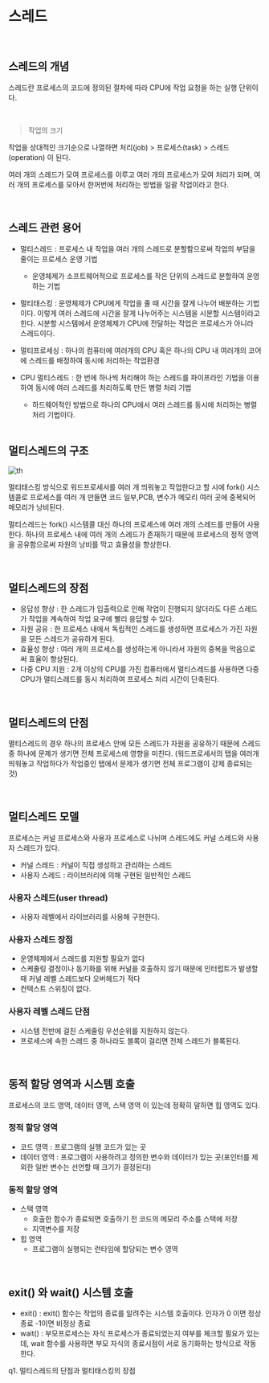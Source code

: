 # 스레드

<br />

## 스레드의 개념

스레드란 프로세스의 코드에 정의된 절차에 따라 CPU에 작업 요청을 하는 실행 단위이다.

<br />

> 작업의 크기

작업을 상대적인 크기순으로 나열하면 처리(job) > 프로세스(task) > 스레드(operation) 이 된다.

여러 개의 스레드가 모여 프로세스를 이루고 여러 개의 프로세스가 모여 처리가 되며, 여러 개의 프로세스를 모아서 한꺼번에 처리하는 방법을 일괄 작업이라고 한다.

<br />

## 스레드 관련 용어

- 멀티스레드 : 프로세스 내 작업을 여러 개의 스레드로 분할함으로써 작업의 부담을 줄이는 프로세스 운영 기법

  - 운영체제가 소프트웨어적으로 프로세스를 작은 단위의 스레드로 분할하여 운영하는 기법

- 멀티태스킹 : 운영체제가 CPU에게 작업을 줄 때 시간을 잘게 나누어 배분하는 기법이다. 이렇게 여러 스레드에 시간을 잘게 나누어주는 시스템을
  시분할 시스템이라고 한다. 시분할 시스템에서 운영체제가 CPU에 전달하는 작업은 프로세스가 아니라 스레드이다.

- 멀티프로세싱 : 하나의 컴퓨터에 여러개의 CPU 혹은 하나의 CPU 내 여러개의 코어에 스레드를 배정하여 동시에 처리하는 작업환경

- CPU 멀티스레드 : 한 번에 하나씩 처리해야 하는 스레드를 파이프라인 기법을 이용하여 동시에 여러 스레드를 처리하도록 만든 병렬 처리 기법

  - 하드웨어적인 방법으로 하나의 CPU에서 여러 스레드를 동시에 처리하는 병렬 처리 기법이다.

  <br />

## 멀티스레드의 구조

![th](https://user-images.githubusercontent.com/103870198/211181712-69932aa7-dbe9-4f81-808a-1c6364ca1252.png)

멀티태스킹 방식으로 워드프로세서를 여러 개 띄워놓고 작업한다고 할 시에 fork() 시스템콜로 프로세스를 여러 개 만들면 코드 일부,PCB, 변수가 메모리 여러 곳에 중복되어 메모리가 낭비된다.

멀티스레드는 fork() 시스템콜 대신 하나의 프로세스에 여러 개의 스레드를 만들어 사용한다. 하나의 프로세스 내에 여러 개의 스레드가 존재하기 때문에 프로세스의 정적 영역을 공유함으로써 자원의 낭비를 막고 효율성을 향상한다.

<br />

## 멀티스레드의 장점

- 응답성 향상 : 한 스레드가 입출력으로 인해 작업이 진행되지 않더라도 다른 스레드가 작업을 계속하여 작업 요구에 빨리 응답할 수 있다.
- 자원 공유 : 한 프로세스 내에서 독립적인 스레드를 생성하면 프로세스가 가진 자원을 모든 스레드가 공유하게 된다.
- 효율성 향상 : 여러 개의 프로세스를 생성하는게 아니라서 자원의 중복을 막음으로써 효율이 향상된다.
- 다중 CPU 지원 : 2개 이상의 CPU를 가진 컴퓨터에서 멀티스레드를 사용하면 다중 CPU가 멀티스레드를 동시 처리하여 프로세스 처리 시간이 단축된다.

<br />

## 멀티스레드의 단점

멸티스레드의 경우 하나의 프로세스 안에 모든 스레드가 자원을 공유하기 때문에 스레드 중 하나에 문제가 생기면 전체 프로세스에 영향을 미친다.
(워드프로세서의 탭을 여러개 띄워놓고 작업하다가 작업중인 탭에서 문제가 생기면 전체 프로그램이 강제 종료되는 것)

<br />

## 멀티스레드 모델

프로세스는 커널 프로세스와 사용자 프로세스로 나뉘며 스레드에도 커널 스레드와 사용자 스레드가 있다.

- 커널 스레드 : 커널이 직접 생성하고 관리하는 스레드
- 사용자 스레드 : 라이브러리에 의해 구현된 일반적인 스레드

### 사용자 스레드(user thread)

- 사용자 레벨에서 라이브러리를 사용해 구현한다.

### 사용자 스레드 장점

- 운영체제에서 스레드를 지원할 필요가 없다
- 스케줄링 결정이나 동기화를 위해 커널을 호출하지 않기 때문에 인터럽트가 발생할 때 커널 레벨 스레드보다 오버헤드가 적다
- 컨텍스트 스위칭이 없다.

### 사용자 레벨 스레드 단점

- 시스템 전반에 걸친 스케줄링 우선순위를 지원하지 않는다.
- 프로세스에 속한 스레드 중 하나라도 블록이 걸리면 전체 스레드가 블록된다.

<br />

## 동적 할당 영역과 시스템 호출

프로세스의 코드 영역, 데이터 영역, 스택 영역 이 있는데 정확히 말하면 힙 영역도 있다.

### 정적 할당 영역

- 코드 영역 : 프로그램의 실행 코드가 있는 곳
- 데이터 영역 : 프로그램이 사용하려고 정의한 변수와 데이터가 있는 곳(포인터를 제외한 일반 변수는 선언할 때 크기가 결정된다)

### 동적 할당 영역

- 스택 영역
  - 호출한 함수가 종료되면 호출하기 전 코드의 메모리 주소를 스택에 저장
  - 지역변수를 저장
- 힙 영역
  - 프로그램이 실행되는 런타임에 할당되는 변수 영역

<br />

## exit() 와 wait() 시스템 호출

- exit() : exit() 함수는 작업의 종료를 알려주는 시스템 호출이다. 인자가 0 이면 정상 종료 -1이면 비정상 종료
- wait() : 부모프로세스는 자식 프로세스가 종료되었는지 여부를 체크할 필요가 있는데, wait 함수를 사용하면 부모 자식의 종료시점이 서로 동기화하는 방식으로 작동한다.

q1. 멀티스레드의 단점과 멀티태스킹의 장점
